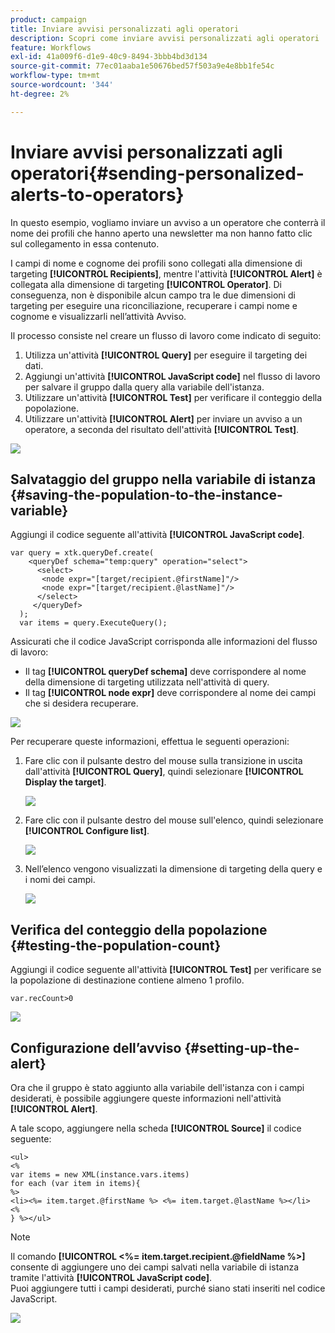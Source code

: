 ```yaml
---
product: campaign
title: Inviare avvisi personalizzati agli operatori
description: Scopri come inviare avvisi personalizzati agli operatori
feature: Workflows
exl-id: 41a009f6-d1e9-40c9-8494-3bbb4bd3d134
source-git-commit: 77ec01aaba1e50676bed57f503a9e4e8bb1fe54c
workflow-type: tm+mt
source-wordcount: '344'
ht-degree: 2%

---
```


# Inviare avvisi personalizzati agli operatori{#sending-personalized-alerts-to-operators}



In questo esempio, vogliamo inviare un avviso a un operatore che conterrà il nome dei profili che hanno aperto una newsletter ma non hanno fatto clic sul collegamento in essa contenuto.

I campi di nome e cognome dei profili sono collegati alla dimensione di targeting **[!UICONTROL Recipients]**, mentre l&#39;attività **[!UICONTROL Alert]** è collegata alla dimensione di targeting **[!UICONTROL Operator]**. Di conseguenza, non è disponibile alcun campo tra le due dimensioni di targeting per eseguire una riconciliazione, recuperare i campi nome e cognome e visualizzarli nell’attività Avviso.

Il processo consiste nel creare un flusso di lavoro come indicato di seguito:

1. Utilizza un&#39;attività **[!UICONTROL Query]** per eseguire il targeting dei dati.
1. Aggiungi un&#39;attività **[!UICONTROL JavaScript code]** nel flusso di lavoro per salvare il gruppo dalla query alla variabile dell&#39;istanza.
1. Utilizzare un&#39;attività **[!UICONTROL Test]** per verificare il conteggio della popolazione.
1. Utilizzare un&#39;attività **[!UICONTROL Alert]** per inviare un avviso a un operatore, a seconda del risultato dell&#39;attività **[!UICONTROL Test]**.

![](assets/uc_operator_1.png)

## Salvataggio del gruppo nella variabile di istanza {#saving-the-population-to-the-instance-variable}

Aggiungi il codice seguente all&#39;attività **[!UICONTROL JavaScript code]**.

```
var query = xtk.queryDef.create(  
    <queryDef schema="temp:query" operation="select">  
      <select>  
       <node expr="[target/recipient.@firstName]"/>  
       <node expr="[target/recipient.@lastName]"/>  
      </select>  
     </queryDef>  
  );  
  var items = query.ExecuteQuery();
```

Assicurati che il codice JavaScript corrisponda alle informazioni del flusso di lavoro:

* Il tag **[!UICONTROL queryDef schema]** deve corrispondere al nome della dimensione di targeting utilizzata nell&#39;attività di query.
* Il tag **[!UICONTROL node expr]** deve corrispondere al nome dei campi che si desidera recuperare.

![](assets/uc_operator_3.png)

Per recuperare queste informazioni, effettua le seguenti operazioni:

1. Fare clic con il pulsante destro del mouse sulla transizione in uscita dall&#39;attività **[!UICONTROL Query]**, quindi selezionare **[!UICONTROL Display the target]**.

   ![](assets/uc_operator_4.png)

1. Fare clic con il pulsante destro del mouse sull&#39;elenco, quindi selezionare **[!UICONTROL Configure list]**.

   ![](assets/uc_operator_5.png)

1. Nell’elenco vengono visualizzati la dimensione di targeting della query e i nomi dei campi.

   ![](assets/uc_operator_6.png)

## Verifica del conteggio della popolazione {#testing-the-population-count}

Aggiungi il codice seguente all&#39;attività **[!UICONTROL Test]** per verificare se la popolazione di destinazione contiene almeno 1 profilo.

```
var.recCount>0
```

![](assets/uc_operator_7.png)

## Configurazione dell’avviso {#setting-up-the-alert}

Ora che il gruppo è stato aggiunto alla variabile dell&#39;istanza con i campi desiderati, è possibile aggiungere queste informazioni nell&#39;attività **[!UICONTROL Alert]**.

A tale scopo, aggiungere nella scheda **[!UICONTROL Source]** il codice seguente:

```
<ul>
<%
var items = new XML(instance.vars.items)
for each (var item in items){
%>
<li><%= item.target.@firstName %> <%= item.target.@lastName %></li>
<%
} %></ul>
```

>[!NOTE]
>
>Il comando **[!UICONTROL <%= item.target.recipient.@fieldName %>]** consente di aggiungere uno dei campi salvati nella variabile di istanza tramite l&#39;attività **[!UICONTROL JavaScript code]**.\
>Puoi aggiungere tutti i campi desiderati, purché siano stati inseriti nel codice JavaScript.

![](assets/uc_operator_8.png)
